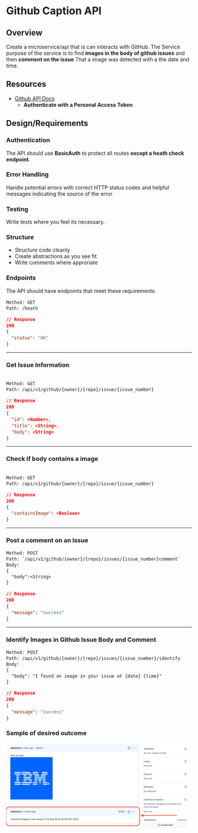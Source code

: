 # Github Caption API

## Overview

Create a microservice/api that is can interacts with GitHub. The Service purpose of the service is to find **images in the body of github issues** and then **comment on the issue** That a image was detected with a the date and time.

## Resources

- [Github API Docs](https://docs.github.com/en/rest)
  - **Authenticate with a Personal Access Token**

## Design/Requirements

### Authentication

The API should use **BasicAuth** to protect all routes **except a heath check endpoint**.

### Error Handling

Handle potential errors with correct HTTP status codes and helpful messages indicating the source of the error

### Testing

Write tests where you feel its necessary.

### Structure

- Structure code cleanly
- Create abstractions as you see fit
- Write comments where approriate

### Endpoints

The API should have endpoints that meet these requirements.

```http
Method: GET
Path: /heath
```

```json
// Response
200
{
  "status": "OK"
}
```

---

### **Get Issue Information**

```http

Method: GET
Path: /api/v1/github/{owner}/{repo}/issue/{issue_number}
```

```json
// Response
200
{
  "id": <Number>,
  "title": <String>,
  "body": <String>
}
```

---

### **Check if body contains a image**

```http

Method: GET
Path: /api/v1/github/{owner}/{repo}/issue/{issue_number}
```

```json
// Response 
200
{
  "containsImage": <Boolean>
}
```

---

### **Post a comment on an Issue**

```http
Method: POST
Path: `/api/v1/github/{owner}/{repo}/issues/{issue_number}comment`
Body: 
{
  "body":<String>
}
```

```json
// Response
200
{
  "message": "success"
}
```

---

### **Identify Images in Github Issue Body and Comment**

```http
Method: POST
Path: /api/v1/github/{owner}/{repo}/issues/{issue_number}/identify
Body: 
{
  "body": "I found an image in your issue at {date} {time}" 
}
```

```json
// Response
200
{
  "message": "success"
}
```

### Sample of desired outcome

![success](./success.png)
